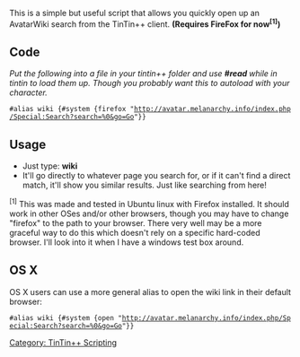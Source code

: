 This is a simple but useful script that allows you quickly open up an
AvatarWiki search from the TinTin++ client. **(Requires FireFox for
now<sup>\[1\]</sup>)**

## Code

*Put the following into a file in your tintin++ folder and use **\#read
<filename>** while in tintin to load them up. Though you probably want
this to autoload with your character.*

`#alias wiki {#system {firefox "`[`http://avatar.melanarchy.info/index.php/Special:Search?search=%0&go=Go`](http://avatar.melanarchy.info/index.php/Special:Search?search=%0&go=Go)`"}}`

## Usage

-   Just type: **wiki** *<search string>*
-   It'll go directly to whatever page you search for, or if it can't
    find a direct match, it'll show you similar results. Just like
    searching from here!

<sup>\[1\]</sup> This was made and tested in Ubuntu linux with Firefox
installed. It should work in other OSes and/or other browsers, though
you may have to change "firefox" to the path to your browser. There very
well may be a more graceful way to do this which doesn't rely on a
specific hard-coded browser. I'll look into it when I have a windows
test box around.

## OS X

OS X users can use a more general alias to open the wiki link in their
default browser:

`#alias wiki {#system {open "`[`http://avatar.melanarchy.info/index.php/Special:Search?search=%0&go=Go`](http://avatar.melanarchy.info/index.php/Special:Search?search=%0&go=Go)`"}}`

[Category: TinTin++ Scripting](Category:_TinTin++_Scripting "wikilink")

